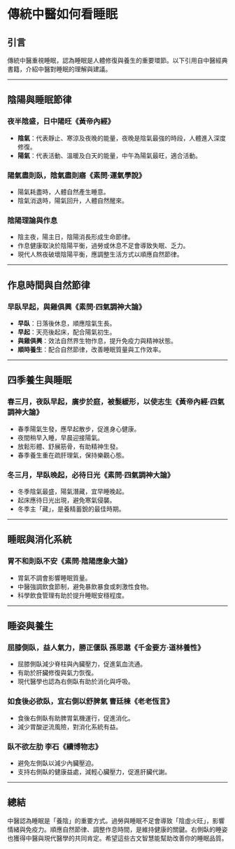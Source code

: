 # 傳統中醫如何看睡眠

## 引言
傳統中醫重視睡眠，認為睡眠是人體修復與養生的重要環節。以下引用自中醫經典書籍，介紹中醫對睡眠的理解與建議。

---

## 陰陽與睡眠節律

### 夜半陰盛，日中陽旺《黃帝內經》
- **陰氣**：代表靜止、寒涼及夜晚的能量，夜晚是陰氣最強的時段，人體進入深度修復。
- **陽氣**：代表活動、溫暖及白天的能量，中午為陽氣最旺，適合活動。

### 陽氣盡則臥，陰氣盡則寤《素問·運氣學說》
- 陽氣耗盡時，人體自然產生睡意。
- 陰氣消退時，陽氣回升，人體自然醒來。

### 陰陽理論與作息
- 陰主夜，陽主日，陰陽消長形成生命節律。
- 作息健康取決於陰陽平衡，過勞或休息不足會導致失眠、乏力。
- 現代人熬夜破壞陰陽平衡，應調整生活方式以順應自然節律。

---

## 作息時間與自然節律

### 早臥早起，與雞俱興《素問·四氣調神大論》
- **早臥**：日落後休息，順應陰氣生長。
- **早起**：天亮後起床，配合陽氣初生。
- **與雞俱興**：效法自然界生物作息，提升免疫力與精神狀態。
- **順時養生**：配合自然節律，改善睡眠質量與工作效率。

---

## 四季養生與睡眠

### 春三月，夜臥早起，廣步於庭，被髮緩形，以使志生《黃帝內經·四氣調神大論》
- 春季陽氣生發，應早起散步，促進身心健康。
- 夜間稍早入睡，早晨迎接陽氣。
- 放鬆形體、舒展筋骨，有助精神生發。
- 春季養生重在疏肝理氣，保持樂觀心態。

### 冬三月，早臥晚起，必待日光《素問·四氣調神大論》
- 冬季陰氣最盛，陽氣潛藏，宜早睡晚起。
- 起床應待日光出現，避免寒氣侵襲。
- 冬季主「藏」，是養精蓄銳的最佳時期。

---

## 睡眠與消化系統

### 胃不和則臥不安《素問·陰陽應象大論》
- 胃氣不調會影響睡眠質量。
- 中醫強調飲食節制，避免暴飲暴食或刺激性食物。
- 科學飲食管理有助於提升睡眠安穩程度。

---

## 睡姿與養生

### 屈膝側臥，益人氣力，勝正偃臥 孫思邈《千金要方·道林養性》
- 屈膝側臥減少脊柱與內臟壓力，促進氣血流通。
- 有助於肝臟修復與氣力恢復。
- 現代醫學也認為右側臥有助於消化與呼吸。

### 如食後必欲臥，宜右側以舒脾氣 曹廷棟《老老恆言》
- 食後右側臥有助脾胃氣機運行，促進消化。
- 減少胃酸逆流風險，對消化系統有益。

### 臥不欲左肋 李石《續博物志》
- 避免左側臥以減少內臟壓迫。
- 支持右側臥的健康益處，減輕心臟壓力，促進肝臟代謝。

---

## 總結
中醫認為睡眠是「養陰」的重要方式。過勞與睡眠不足會導致「陰虛火旺」，影響情緒與免疫力。順應自然節律、調整作息時間，是維持健康的關鍵。右側臥的睡姿也獲得中醫與現代醫學的共同肯定。希望這些古文智慧能幫助改善你的睡眠品質。
